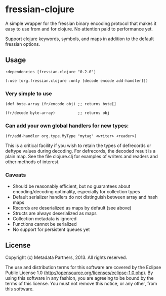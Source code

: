 # fressian-clojure

A simple wrapper for the fressian binary encoding protocol that makes it
easy to use from and for clojure.  No attention paid to performance yet.

Support clojure keywords, symbols, and maps in addition to the default
fressian options.

## Usage

    :dependencies [fressian-clojure "0.2.0"]

    (:use [org.fressian.clojure :only [decode encode add-handler]])

### Very simple to use 

    (def byte-array (fr/encode obj) ;; returns byte[]

    (fr/decode byte-array)          ;; returns obj

### Can add your own global handlers for new types:

    (fr/add-handler org.type.MyType "mytag" <writer> <reader>)

This is a critical facility if you wish to retain the types of
defrecords or deftype values during decoding.  For defrecords, the
decoded result is a plain map.  See the file clojure.clj for examples
of writers and readers and other methods of interest.

### Caveats

- Should be reasonably efficient, but no guarantees about encoding/decoding optimality, especially for collection types
- Default serializer handlers do not distinguish between array and hash maps
- Records are deserialized as maps by default (see above)
- Structs are always deserialized as maps
- Collection metadata is ignored
- Functions cannot be serialized
- No support for persistent queues yet

## License

Copyright (c) Metadata Partners, 2013. All rights reserved.

The use and distribution terms for this software are covered by the
Eclipse Public License 1.0
(http://opensource.org/licenses/eclipse-1.0.php).  By using this
software in any fashion, you are agreeing to be bound by the terms of
this license.  You must not remove this notice, or any other, from
this software.
